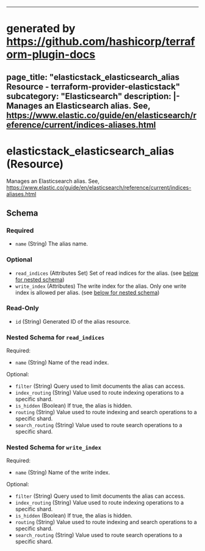 
---
# generated by https://github.com/hashicorp/terraform-plugin-docs
page_title: "elasticstack_elasticsearch_alias Resource - terraform-provider-elasticstack"
subcategory: "Elasticsearch"
description: |-
  Manages an Elasticsearch alias. See, https://www.elastic.co/guide/en/elasticsearch/reference/current/indices-aliases.html
---

# elasticstack_elasticsearch_alias (Resource)

Manages an Elasticsearch alias. See, https://www.elastic.co/guide/en/elasticsearch/reference/current/indices-aliases.html



<!-- schema generated by tfplugindocs -->
## Schema

### Required

- `name` (String) The alias name.

### Optional

- `read_indices` (Attributes Set) Set of read indices for the alias. (see [below for nested schema](#nestedatt--read_indices))
- `write_index` (Attributes) The write index for the alias. Only one write index is allowed per alias. (see [below for nested schema](#nestedatt--write_index))

### Read-Only

- `id` (String) Generated ID of the alias resource.

<a id="nestedatt--read_indices"></a>
### Nested Schema for `read_indices`

Required:

- `name` (String) Name of the read index.

Optional:

- `filter` (String) Query used to limit documents the alias can access.
- `index_routing` (String) Value used to route indexing operations to a specific shard.
- `is_hidden` (Boolean) If true, the alias is hidden.
- `routing` (String) Value used to route indexing and search operations to a specific shard.
- `search_routing` (String) Value used to route search operations to a specific shard.


<a id="nestedatt--write_index"></a>
### Nested Schema for `write_index`

Required:

- `name` (String) Name of the write index.

Optional:

- `filter` (String) Query used to limit documents the alias can access.
- `index_routing` (String) Value used to route indexing operations to a specific shard.
- `is_hidden` (Boolean) If true, the alias is hidden.
- `routing` (String) Value used to route indexing and search operations to a specific shard.
- `search_routing` (String) Value used to route search operations to a specific shard.
